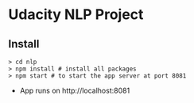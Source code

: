 # Udacity NLP Project

## Install

```shell
> cd nlp
> npm install # install all packages
> npm start # to start the app server at port 8081
```

- App runs on http://localhost:8081
